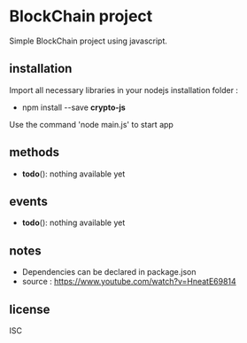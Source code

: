 BlockChain project
=====

Simple BlockChain project using javascript. 


installation
-----

Import all necessary libraries in your nodejs installation folder : 
- npm install --save **crypto-js**

Use the command 'node main.js' to start app



methods
-----

- **todo**(): nothing available yet


events
-----

- **todo**(): nothing available yet


notes
-----

- Dependencies can be declared in package.json
- source : https://www.youtube.com/watch?v=HneatE69814

license
---

ISC
